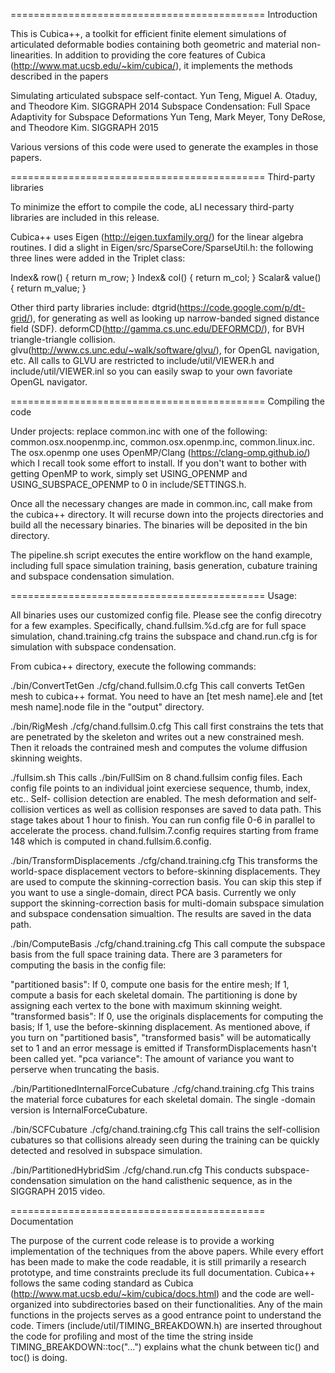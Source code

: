 ============================================
Introduction

This is Cubica++, a toolkit for efficient finite element simulations of
articulated deformable bodies containing both geometric and material non-
linearities. In addition to providing the core features of Cubica
(http://www.mat.ucsb.edu/~kim/cubica/), it implements the methods described in
the papers

Simulating articulated subspace self-contact.
  Yun Teng, Miguel A. Otaduy, and Theodore Kim. SIGGRAPH 2014
Subspace Condensation: Full Space Adaptivity for Subspace Deformations
  Yun Teng, Mark Meyer, Tony DeRose, and Theodore Kim. SIGGRAPH 2015

Various versions of this code were used to generate the examples in those
papers.

============================================
Third-party libraries

To minimize the effort to compile the code, aLl necessary third-party libraries are included in this release. 

Cubica++ uses Eigen (http://eigen.tuxfamily.org/) for the linear algebra 
routines. I did a slight in Eigen/src/SparseCore/SparseUtil.h: the following 
three lines were added in the Triplet class:

Index& row() { return m_row; }
Index& col() { return m_col; }
Scalar& value() { return m_value; }

Other third party libraries include:
  dtgrid(https://code.google.com/p/dt-grid/), for generating as well as 
    looking up narrow-banded signed distance field (SDF).
  deformCD(http://gamma.cs.unc.edu/DEFORMCD/), for BVH triangle-triangle
    collision.
  glvu(http://www.cs.unc.edu/~walk/software/glvu/), for OpenGL navigation, etc.
    All calls to GLVU are restricted to include/util/VIEWER.h and
    include/util/VIEWER.inl so you can easily swap to your own favoriate 
    OpenGL navigator.

============================================
Compiling the code

Under projects: replace common.inc with one of the following: 
common.osx.noopenmp.inc, common.osx.openmp.inc, common.linux.inc. 
The osx.openmp one uses OpenMP/Clang (https://clang-omp.github.io/) which I 
recall took some effort to install. If you don't want to bother with getting
OpenMP to work, simply set USING_OPENMP and USING_SUBSPACE_OPENMP to 0 in
include/SETTINGS.h.

Once all the necessary changes are made in common.inc, call make from the
cubica++ directory. It will recurse down into the projects directories
and build all the necessary binaries. The binaries will be deposited in the bin directory.

The pipeline.sh script executes the entire workflow on the hand example, including full space simulation training, basis generation, cubature training and subspace condensation simulation.

============================================
Usage:

All binaries uses our customized config file. Please see the config direcotry 
for a few examples. Specifically, chand.fullsim.%d.cfg are for full space 
simulation, chand.training.cfg trains the subspace and chand.run.cfg is for simulation with subspace condensation.

From cubica++ directory, execute the following commands:

./bin/ConvertTetGen ./cfg/chand.fullsim.0.cfg
This call converts TetGen mesh to cubica++ format. You need to have an [tet mesh 
name].ele and [tet mesh name].node file in the "output" directory.

./bin/RigMesh ./cfg/chand.fullsim.0.cfg
This call first constrains the tets that are penetrated by the skeleton and 
writes out a new constrained mesh. Then it reloads the contrained mesh and 
computes the volume diffusion skinning weights.

./fullsim.sh
This calls ./bin/FullSim on 8 chand.fullsim config files. Each config file
points to an individual joint exerciese sequence, thumb, index, etc.. Self-
collision detection are enabled. The mesh deformation and self-collision
vertices as well as collision responses are saved to data path. This stage
takes about 1 hour to finish. You can run config file 0-6 in parallel to
accelerate the process. chand.fullsim.7.config requires starting from frame 
148 which is computed in chand.fullsim.6.config.

./bin/TransformDisplacements ./cfg/chand.training.cfg
This transforms the world-space displacement vectors to before-skinning
displacements. They are used to compute the skinning-correction basis. You
can skip this step if you want to use a single-domain, direct PCA basis. 
Currently we only support the skinning-correction basis for multi-domain
subspace simulation and subspace condensation simualtion. The results are
saved in the data path.

./bin/ComputeBasis ./cfg/chand.training.cfg
This call compute the subspace basis from the full space training data.
There are 3 parameters for computing the basis in the config file:

"partitioned basis": If 0, compute one basis for the entire mesh; If 1, compute
  a basis for each skeletal domain. The partitioning is done by
  assigning each vertex to the bone with maximum skinning weight.
"transformed basis": If 0, use the originals displacements for computing the
  basis; If 1, use the before-skinning displacement. As mentioned above, if you
  turn on "partitioned basis", "transformed basis" will be automatically set
  to 1 and an error message is emitted if TransformDisplacements hasn't been
  called yet.
"pca variance": The amount of variance you want to perserve when truncating
  the basis.

./bin/PartitionedInternalForceCubature ./cfg/chand.training.cfg
  This trains the material force cubatures for each skeletal domain. The single
  -domain version is InternalForceCubature.

./bin/SCFCubature ./cfg/chand.training.cfg
  This call trains the self-collision cubatures so that collisions already seen
  during the training can be quickly detected and resolved in subspace
  simulation.

./bin/PartitionedHybridSim ./cfg/chand.run.cfg
  This conducts subspace-condensation simulation on the hand calisthenic
  sequence, as in the SIGGRAPH 2015 video.

============================================
Documentation

The purpose of the current code release is to provide a working implementation
of the techniques from the above papers. While every effort has been made to 
make the code readable, it is still primarily a research prototype, and time 
constraints preclude its full documentation. Cubica++ follows the same coding
standard as Cubica (http://www.mat.ucsb.edu/~kim/cubica/docs.html) and the
code are well-organized into subdirectories based on their functionalities. 
Any of the main functions in the projects serves as a good entrance point to
understand the code. Timers (include/util/TIMING_BREAKDOWN.h) are inserted
throughout the code for profiling and most of the time the string inside
TIMING_BREAKDOWN::toc("...") explains what the chunk between tic() and toc()
is doing.
